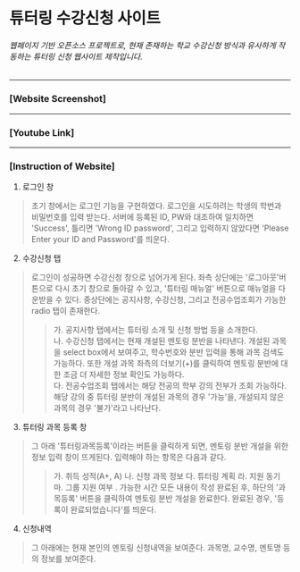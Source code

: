 # 튜터링 수강신청 사이트

###### 웹페이지 기반 오픈소스 프로젝트로, 현재 존재하는 학교 수강신청 방식과 유사하게 작동하는 튜터링 신청 웹사이트 제작입니다.
------------
### [Website Screenshot]

------------
### [Youtube Link]

------------
### [Instruction of Website]

1. 로그인 창
> 초기 창에서는 로그인 기능을 구현하였다. 로그인을 시도하려는 학생의 학번과 비밀번호를 입력 받는다. 서버에 등록된 ID, PW와 대조하여 일치하면 'Success', 틀리면 'Wrong ID password', 그리고 입력하지 않았다면 'Please Enter your ID and Password'를 띄운다.
2. 수강신청 탭
> 로그인이 성공하면 수강신청 창으로 넘어가게 된다. 좌측 상단에는 '로그아웃'버튼으로 다시 초기 창으로 돌아갈 수 있고, '튜터링 매뉴얼' 버튼으로 매뉴얼을 다운받을 수 있다. 중상단에는 공지사항, 수강신청, 그리고 전공수업조회가 가능한 radio 탭이 존재한다.
>   > 가. 공지사항 탭에서는 튜터링 소개 및 신청 방법 등을 소개한다.  
>   > 나. 수강신청 탭에서는 현재 개설된 멘토링 분반을 나타낸다. 개설된 과목을 select box에서 보여주고, 학수번호와 분반 입력을 통해 과목 검색도 가능하다. 또한 개설 과목 좌측의 더보기(+)를 클릭하여 멘토링 분반에 대한 조금 더 자세한 정보 확인도 가능하다.  
>   > 다. 전공수업조회 탭에서는 해당 전공의 학부 강의 전부가 조회 가능하다. 해당 강의 중 튜터링 분반이 개설된 과목의 경우 '가능'을, 개설되지 않은 과목의 경우 '불가'라고 나타난다.
3. 튜터링 과목 등록 창
> 그 아래 '튜터링과목등록'이라는 버튼을 클릭하게 되면, 멘토링 분반 개설을 위한 정보 입력 창이 뜨게된다. 입력해야 하는 항목은 다음과 같다.
>   > 가. 취득 성적(A+, A)
>   > 나. 신청 과목 정보
>   > 다. 튜터링 계획
>   > 라. 지원 동기
>   > 마. 그룹 지원 여부
>   > . 가능한 시간
> 모든 내용이 작성 완료된 후, 하단의 '과목등록' 버튼을 클릭하여 멘토링 분반 개설을 완료한다. 완료된 경우, '등록이 완료되었습니다'를 띄운다.
4. 신청내역
> 그 아래에는 현재 본인의 멘토링 신청내역을 보여준다. 과목명, 교수명, 멘토명 등의 정보를 보여준다.
